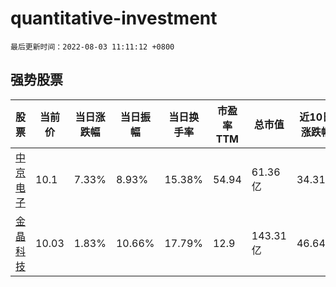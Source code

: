 # quantitative-investment

`最后更新时间：2022-08-03 11:11:12 +0800`

## 强势股票

|股票|当前价|当日涨跌幅|当日振幅|当日换手率|市盈率TTM|总市值|近10日涨跌幅|
|----|----|----|----|----|----|----|----|
|[中京电子](https://xueqiu.com/S/SZ002579)|10.1|7.33%|8.93%|15.38%|54.94|61.36亿|34.31%|
|[金晶科技](https://xueqiu.com/S/SH600586)|10.03|1.83%|10.66%|17.79%|12.9|143.31亿|46.64%|
